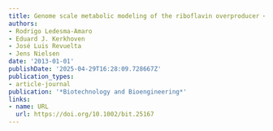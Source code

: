 ```yaml
---
title: Genome scale metabolic modeling of the riboflavin overproducer <i>Ashbya gossypii</i>
authors:
- Rodrigo Ledesma‐Amaro
- Eduard J. Kerkhoven
- José Luis Revuelta
- Jens Nielsen
date: '2013-01-01'
publishDate: '2025-04-29T16:28:09.728667Z'
publication_types:
- article-journal
publication: '*Biotechnology and Bioengineering*'
links:
- name: URL
  url: https://doi.org/10.1002/bit.25167
---
```

